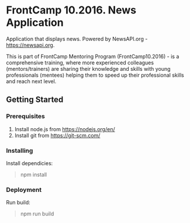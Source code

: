 # FrontCamp 10.2016. News Application #
Application that displays news. Powered by NewsAPI.org - https://newsapi.org.

This is part of FrontCamp Mentoring Program (FrontCamp10.2016) - is a comprehensive training, where more experienced colleagues (mentors/trainers) are sharing their knowledge and skills with young professionals (mentees) helping them to speed up their professional skills and reach next level.

## Getting Started ##

### Prerequisites ###
1. Install node.js from https://nodejs.org/en/
2. Install git from https://git-scm.com/

### Installing ###
Install dependicies:
> npm install

### Deployment ###
Run build:
> npm run build
